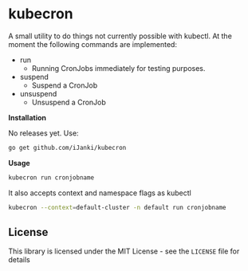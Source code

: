 kubecron
========

A small utility to do things not currently possible with kubectl. 
At the moment the following commands are implemented:
- run
    - Running CronJobs immediately for testing purposes.
- suspend
    - Suspend a CronJob
- unsuspend
    - Unsuspend a CronJob

**Installation**

No releases yet. Use:

```bash
go get github.com/iJanki/kubecron
```

**Usage**

```bash
kubecron run cronjobname
```

It also accepts context and namespace flags as kubectl

```bash
kubecron --context=default-cluster -n default run cronjobname
```

License
-------

This library is licensed under the MIT License - see the `LICENSE` file for details

